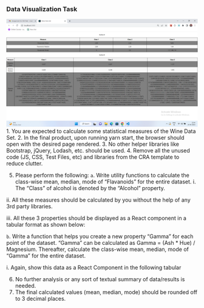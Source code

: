 

### Data Visualization Task
<img src="Screenshot (8).png">
1. You are expected to calculate some statistical measures of the Wine Data Set.
2. In the final product, upon running yarn start, the browser should open with the desired
page rendered.
3. No other helper libraries like Bootstrap, jQuery, Lodash, etc. should be used.
4. Remove all the unused code (JS, CSS, Test Files, etc) and libraries from the CRA template
to reduce clutter.

5. Please perform the following:
`a`. Write utility functions to calculate the class-wise mean, median, mode of
“Flavanoids” for the entire dataset.
i. The “Class” of alcohol is denoted by the “Alcohol” property.

ii. All these measures should be calculated by you without the help of any
3rd party libraries.

iii. All these 3 properties should be displayed as a React component in a
tabular format as shown below:

`b`. Write a function that helps you create a new property “Gamma” for each point of
the dataset. “Gamma” can be calculated as Gamma = (Ash * Hue) / Magnesium.
Thereafter, calculate the class-wise mean, median, mode of “Gamma” for the
entire dataset.

i. Again, show this data as a React Component in the following tabular

6. No further analysis or any sort of textual summary of data/results is needed.
7. The final calculated values (mean, median, mode) should be rounded off to 3 decimal
places.

